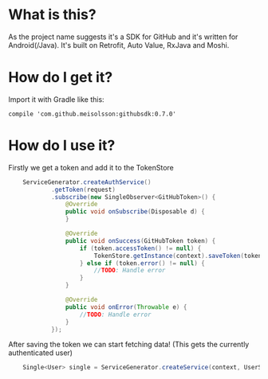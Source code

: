 # What is this?

As the project name suggests it's a SDK for GitHub and it's written for Android(/Java). It's built on Retrofit, Auto Value, RxJava and Moshi.

# How do I get it?

Import it with Gradle like this:

<code>compile 'com.github.meisolsson:githubsdk:0.7.0'</code>

# How do I use it?

Firstly we get a token and add it to the TokenStore
```java
    ServiceGenerator.createAuthService()
            .getToken(request)
            .subscribe(new SingleObserver<GitHubToken>() {
                @Override
                public void onSubscribe(Disposable d) {
                }

                @Override
                public void onSuccess(GitHubToken token) {
                    if (token.accessToken() != null) {
                        TokenStore.getInstance(context).saveToken(token);
                    } else if (token.error() != null) {
                        //TODO: Handle error
                    }
                }

                @Override
                public void onError(Throwable e) {
                    //TODO: Handle error
                }
            });
```

After saving the token we can start fetching data! (This gets the currently authenticated user)
```java
    Single<User> single = ServiceGenerator.createService(context, UserService.class).getUser();
```
